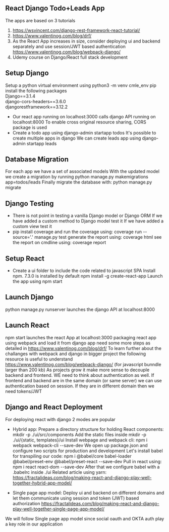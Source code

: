 ## React Django Todo+Leads App
The apps are based on 3 tutorials
1. https://wsvincent.com/django-rest-framework-react-tutorial/
2. https://www.valentinog.com/blog/drf/
3. As the React App increases in size, consider deploying ui and backend separately
and use session/JWT based authentication https://www.valentinog.com/blog/webpack-django/
4. Udemy course on Django/React full stack development

## Setup Django
Setup a python virtual environment using python3 -m venv cmle_env
pip install the following packages  
Django==3.1.4  
django-cors-headers==3.6.0  
djangorestframework==3.12.2  

- Our react app running on localhost:3000 calls django API running on localhost:8000
To enable cross original resource sharing, CORS package is used
- Create a todo app using django-admin startapp todos
It's possible to create multiple apps in django
We can create leads app using django-admin startapp leads

## Database Migration
For each app we have a set of associated models
With the updated model we create a migration by running
python manage.py makemigrations app=todos/leads
Finally migrate the database with: python manage.py migrate

## Django Testing
- There is not point in testing a vanilla Django model or Django ORM
If we have added a custom method to Django model test it
If we have added a custom view test it
- pip install coverage and run the coverage using: coverage run --source='.' manage.py test
generate the report using: coverage html
see the report on cmdline using: coverage report

## Setup React
- Create a ui folder to include the code related to javascript SPA
Install npm. 7.3.0 is installed by default
npm install -g create-react-app
Launch the app using npm start

## Launch Django
python manage.py runserver launches the django API at localhost:8000

## Launch React
npm start launches the react App at localhost:3000
packaging react app using webpack and load it from django app need some more steps as detailed in 
https://www.valentinog.com/blog/drf/
To learn further about the challanges with webpack and django in bigger project the following
resource is useful to understand https://www.valentinog.com/blog/webpack-django/ (for javascript bunndle 
larger than 200 kb)
As projects grow it make more sense to decouple backend and frontend. WE need to think about authentication
as well. If frontend and backend are in the same domain (or same server) we can use authentication based on
session. If they are in different domain then we need tokens/JWT 

## Django and React Deployment
For deploying react with django 2 modes are popular

- Hybrid app: Prepare a directory structure for holding React components: mkdir -p ./ui/src/components
Add the static files inside mkdir -p ./ui/{static, templates}/ui
Install webpage and webpack cli: npm i webpack webpack-cli --save-dev
We open up package.json and configure two scripts for production and development
Let's install babel for transpiling our code:
npm i @babel/core babel-loader @babel/preset-env @babel/preset-react --save-dev
Pull in react using: npm i react react-dom --save-dev
After that we configure babel with a .babelrc inside ./ui
Related article using yarn: https://fractalideas.com/blog/making-react-and-django-play-well-together-hybrid-app-model/

- Single page app model: Deploy ui and backend on different domains and let them communicate using session
and token (JWT) based authorization
https://fractalideas.com/blog/making-react-and-django-play-well-together-single-page-app-model/

We will follow Single page app model since social oauth and OKTA auth play a key role in our application
